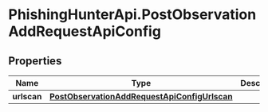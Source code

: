 # PhishingHunterApi.PostObservationAddRequestApiConfig

## Properties

Name | Type | Description | Notes
------------ | ------------- | ------------- | -------------
**urlscan** | [**PostObservationAddRequestApiConfigUrlscan**](PostObservationAddRequestApiConfigUrlscan.md) |  | [optional] 


